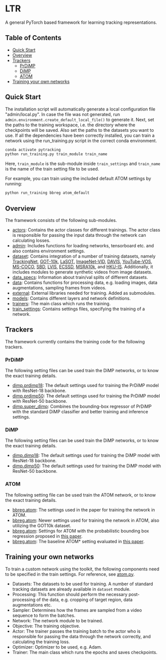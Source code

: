 # LTR

A general PyTorch based framework for learning tracking representations. 
## Table of Contents

* [Quick Start](#quick-start)
* [Overview](#overview)
* [Trackers](#trackers)
   * [PrDiMP](#PrDiMP)
   * [DiMP](#DiMP)
   * [ATOM](#ATOM)
* [Training your own networks](#training-your-own-networks)

## Quick Start
The installation script will automatically generate a local configuration file  "admin/local.py". In case the file was not generated, run ```admin.environment.create_default_local_file()``` to generate it. Next, set the paths to the training workspace, 
i.e. the directory where the checkpoints will be saved. Also set the paths to the datasets you want to use. If all the dependencies have been correctly installed, you can train a network using the run_training.py script in the correct conda environment.  
```bash
conda activate pytracking
python run_training.py train_module train_name
```
Here, ```train_module``` is the sub-module inside ```train_settings``` and ```train_name``` is the name of the train setting file to be used.

For example, you can train using the included default ATOM settings by running:
```bash
python run_training bbreg atom_default
```


## Overview
The framework consists of the following sub-modules.  
 - [actors](actors): Contains the actor classes for different trainings. The actor class is responsible for passing the input data through the network can calculating losses.  
 - [admin](admin): Includes functions for loading networks, tensorboard etc. and also contains environment settings.  
 - [dataset](dataset): Contains integration of a number of training datasets, namely [TrackingNet](https://tracking-net.org/), [GOT-10k](http://got-10k.aitestunion.com/), [LaSOT](https://cis.temple.edu/lasot/), 
 [ImageNet-VID](http://image-net.org/), [DAVIS](https://davischallenge.org), [YouTube-VOS](https://youtube-vos.org), [MS-COCO](http://cocodataset.org/#home), [SBD](http://home.bharathh.info/pubs/codes/SBD), [LVIS](https://www.lvisdataset.org), [ECSSD](http://www.cse.cuhk.edu.hk/leojia/projects/hsaliency/dataset.html), [MSRA10k](https://mmcheng.net/msra10k), and [HKU-IS](https://sites.google.com/site/ligb86/hkuis). Additionally, it includes modules to generate synthetic videos from image datasets. 
 - [data_specs](data_specs): Information about train/val splits of different datasets.   
 - [data](data): Contains functions for processing data, e.g. loading images, data augmentations, sampling frames from videos.  
 - [external](external): External libraries needed for training. Added as submodules.  
 - [models](models): Contains different layers and network definitions.  
 - [trainers](trainers): The main class which runs the training.  
 - [train_settings](train_settings): Contains settings files, specifying the training of a network.   
 
## Trackers
 The framework currently contains the training code for the following trackers.

### PrDiMP
 The following setting files can be used train the DiMP networks, or to know the exact training details. 
 - [dimp.prdimp18](train_settings/dimp/prdimp18.py): The default settings used for training the PrDiMP model with ResNet-18 backbone.
 - [dimp.prdimp50](train_settings/dimp/prdimp50.py): The default settings used for training the PrDiMP model with ResNet-50 backbone. 
 - [dimp.super_dimp](train_settings/dimp/super_dimp.py): Combines the bounding-box regressor of PrDiMP with the standard DiMP classifier and better training and inference settings. 
 
### DiMP
 The following setting files can be used train the DiMP networks, or to know the exact training details. 
 - [dimp.dimp18](train_settings/dimp/dimp18.py): The default settings used for training the DiMP model with ResNet-18 backbone.
 - [dimp.dimp50](train_settings/dimp/dimp50.py): The default settings used for training the DiMP model with ResNet-50 backbone.
 
### ATOM
 The following setting file can be used train the ATOM network, or to know the exact training details. 
 - [bbreg.atom](train_settings/bbreg/atom_paper.py): The settings used in the paper for training the network in ATOM.
 - [bbreg.atom](train_settings/bbreg/atom.py): Newer settings used for training the network in ATOM, also utilizing the GOT10k dataset.
 - [bbreg.atom](train_settings/bbreg/atom_prob_ml.py): Settings for ATOM with the probabilistic bounding box regression proposed in [this paper](https://arxiv.org/abs/1909.12297). 
 - [bbreg.atom](train_settings/bbreg/atom_paper.py): The baseline ATOM* setting evaluated in [this paper](https://arxiv.org/abs/1909.12297).  
 
## Training your own networks
To train a custom network using the toolkit, the following components need to be specified in the train settings. For reference, see [atom.py](train_settings/bbreg/atom.py).  
- Datasets: The datasets to be used for training. A number of standard tracking datasets are already available in ```dataset``` module.  
- Processing: This function should perform the necessary post-processing of the data, e.g. cropping of target region, data augmentations etc.  
- Sampler: Determines how the frames are sampled from a video sequence to form the batches.  
- Network: The network module to be trained.  
- Objective: The training objective.  
- Actor: The trainer passes the training batch to the actor who is responsible for passing the data through the network correctly, and calculating the training loss.  
- Optimizer: Optimizer to be used, e.g. Adam.  
- Trainer: The main class which runs the epochs and saves checkpoints. 
 

 